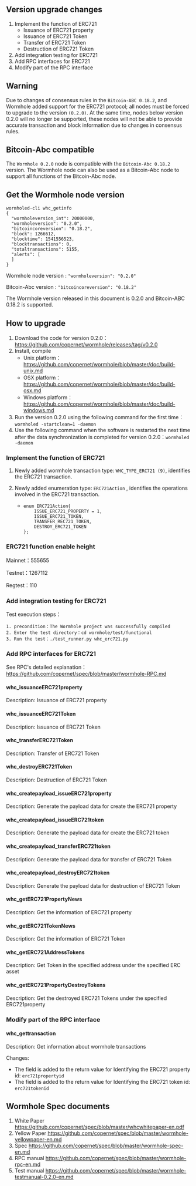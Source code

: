 ## Version upgrade changes

1. Implement the function of ERC721
   - Issuance of ERC721 property
   - Issuance of ERC721 Token
   - Transfer of ERC721 Token
   - Destruction of ERC721 Token
2. Add integration testing for ERC721
3. Add RPC interfaces for ERC721
4. Modify part of the RPC interface

## Warning

Due to changes of consensus rules in the `Bitcoin-ABC 0.18.2`, and Wormhole added support for the ERC721 protocol; all nodes must be forced to upgrade to the version `(0.2.0)`. At the same time, nodes below version 0.2.0 will no longer be supported, these nodes will not be able to provide accurate transaction and block information due to changes in consensus rules.

## Bitcoin-Abc compatible

The `Wormhole 0.2.0` node is compatible with the `Bitcoin-Abc 0.18.2` version. The Wormhole node can also be used as a Bitcoin-Abc node to support all functions of the Bitcoin-Abc node.

## Get the Wormhole node version

```
wormholed-cli whc_getinfo
{  
  "wormholeversion_int": 20000000,
  "wormholeversion": "0.2.0",
  "bitcoincoreversion": "0.18.2",
  "block": 1266612,
  "blocktime": 1541556523,
  "blocktransactions": 0,
  "totaltransactions": 5155,
  "alerts": [
  ]
}
```

Wormhole node version : `"wormholeversion": "0.2.0"`

Bitcoin-Abc version : `"bitcoincoreversion": "0.18.2"`

The Wormhole version released in this document is 0.2.0 and Bitcoin-ABC 0.18.2 is supported.

## How to upgrade

1. Download the code for version 0.2.0：https://github.com/copernet/wormhole/releases/tag/v0.2.0
2. Install, compile
   - Unix platform：https://github.com/copernet/wormhole/blob/master/doc/build-unix.md
   - OSX platform：https://github.com/copernet/wormhole/blob/master/doc/build-osx.md
   - Windows platform：https://github.com/copernet/wormhole/blob/master/doc/build-windows.md
3. Run the version 0.2.0 using the following command for the first time：`wormholed -startclean=1 -daemon`
4. Use the following command when the software is restarted the next time after the data synchronization is completed for version 0.2.0：`wormholed -daemon`

### Implement the function of ERC721

1. Newly added wormhole transaction type: `WHC_TYPE_ERC721 (9)`, identifies the ERC721 transaction.

2. Newly added enumeration type: `ERC721Action` , identifies the operations involved in the ERC721 transaction.

   - ```
     enum ERC721Action{
         ISSUE_ERC721_PROPERTY = 1,
         ISSUE_ERC721_TOKEN,
         TRANSFER_REC721_TOKEN,
         DESTROY_ERC721_TOKEN
     };
     ```

### ERC721 function enable height

Mainnet：555655

Testnet：1267112

Regtest：110

### Add integration testing for ERC721

Test execution steps：

```
1. precondition：The Wormhole project was successfully compiled
2. Enter the test directory：cd wormhole/test/functional
3. Run the test：./test_runner.py whc_erc721.py
```

### Add RPC interfaces for ERC721

See RPC's detailed explanation：https://github.com/copernet/spec/blob/master/wormhole-RPC.md

#### whc_issuanceERC721property

Description: Issuance of ERC721 property

#### whc_issuanceERC721Token

Description: Issuance of ERC721 Token

#### whc_transferERC721Token

Description: Transfer of ERC721 Token

#### whc_destroyERC721Token

Description: Destruction of ERC721 Token

#### whc_createpayload_issueERC721property

Description: Generate the payload data for create the ERC721 property

#### whc_createpayload_issueERC721token

Description: Generate the payload data for create the ERC721 token

#### whc_createpayload_transferERC721token

Description: Generate the payload data for transfer of ERC721 Token

#### whc_createpayload_destroyERC721token

Description: Generate the payload data for destruction of ERC721 Token

#### whc_getERC721PropertyNews

Description: Get the information of ERC721 property

#### whc_getERC721TokenNews

Description: Get the information of ERC721 Token

#### whc_getERC721AddressTokens

Description: Get Token in the specified address under the specified ERC asset

#### whc_getERC721PropertyDestroyTokens

Description: Get the destroyed ERC721 Tokens under the specified ERC721property

### Modify part of the RPC interface

#### whc_gettransaction

Description: Get information about wormhole transactions

Changes:

- The field is added to the return value for Identifying the ERC721 property id: `erc721propertyid` 
- The field is added to the return value for Identifying the ERC721 token id: `erc721tokenid` 

## Wormhole Spec documents

1. White Paper     https://github.com/copernet/spec/blob/master/whcwhitepaper-en.pdf
2. Yellow Paper     https://github.com/copernet/spec/blob/master/wormhole-yellowpaper-en.md
3. Spec       https://github.com/copernet/spec/blob/master/wormhole-spec-en.md
4. RPC manual    https://github.com/copernet/spec/blob/master/wormhole-rpc-en.md
5. Test manual   https://github.com/copernet/spec/blob/master/wormhole-testmanual-0.2.0-en.md

